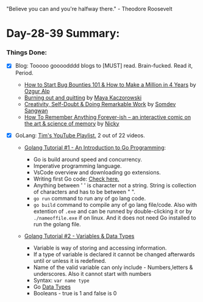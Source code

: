 "Believe you can and you're halfway there." - Theodore Roosevelt

# Day-28-39 Summary:

### Things Done:

- [X] Blog: Tooooo goooodddd blogs to [MUST] read. Brain-fucked. Read it, Period.
  - [How to Start Bug Bounties 101 & How to Make a Million in 4 Years](https://ozguralp.medium.com/how-to-start-bug-bounties-101-how-to-make-a-million-in-4-years-e15ee62d6f4) by [Ozgur Alp](https://twitter.com/ozgur_bbh)
  - [Burning out and quitting](https://mayakaczorowski.com/blogs/burnout) by [Maya Kaczorowski](https://www.twitter.com/MayaKaczorowski)
  - [Creativity, Self-Doubt & Doing Remarkable Work](https://s0md3v.github.io/blog/creativity-and-self-doubt) by [Somdev Sangwan](https://twitter.com/s0md3v)
  - [How To Remember Anything Forever-ish – an interactive comic on the art & science of memory](https://ncase.me/remember/) by [Nicky](https://twitter.com/ncasenmare)


- [X] GoLang: [Tim's YouTube Playlist.](https://www.youtube.com/watch?v=75lJDVT1h0s&list=PLzMcBGfZo4-mtY_SE3HuzQJzuj4VlUG0q) 2 out of 22 videos.

  - [Golang Tutorial #1 - An Introduction to Go Programming](https://www.youtube.com/watch?v=75lJDVT1h0s&list=PLzMcBGfZo4-mtY_SE3HuzQJzuj4VlUG0q):
    - Go is build around speed and concurrency.
    - Imperative programming language.
    - VsCode overview and downloading go extensions. 
    - Writing first Go code: [Check here.](/Go/Learningbasics.go)
    - Anything between ' ' is character not a string. String is collection of characters and has to be between " ".
    - `go run` command to run any of go lang code.
    - `go build` command to compile any of go lang file/code. Also with extention of `.exe` and can be runned by double-clicking it or by `./nameoffile.exe` if on linux. And it does not need Go installed to run the golang file. 

  - [Golang Tutorial #2 - Variables & Data Types](https://www.youtube.com/watch?v=pM0-CMysa_M&list=PLzMcBGfZo4-mtY_SE3HuzQJzuj4VlUG0q&index=2)
    - Variable is way of storing and accessing information.
    - If a type of variable is declared it cannot be changed afterwards until or unless it is redefined.
    - Name of the valid variable can only include - Numbers,letters & underscores. Also it cannot start with numbers
    - Syntax: `var name type`
    - Go [Data Types](https://www.tutorialspoint.com/go/go_data_types.htm)
    - Booleans - true is 1 and false is 0
